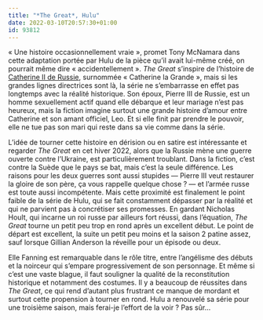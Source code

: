 ```yaml
---
title: "*The Great*, Hulu"
date: 2022-03-10T20:57:30+01:00
id: 93812 
---
```


« Une histoire occasionnellement vraie », promet Tony McNamara dans cette adaptation portée par Hulu de la pièce qu’il avait lui-même créé, on pourrait même dire « accidentellement ». *The Great* s’inspire de l’histoire de [Catherine II de Russie](https://fr.wikipedia.org/wiki/Catherine_II), surnommée « Catherine la Grande », mais si les grandes lignes directrices sont là, la série ne s’embarrasse en effet pas longtemps avec la réalité historique. Son époux, Pierre III de Russie, est un homme sexuellement actif quand elle débarque et leur mariage n’est pas heureux, mais la fiction imagine surtout une grande histoire d’amour entre Catherine et son amant officiel, Leo. Et si elle finit par prendre le pouvoir, elle ne tue pas son mari qui reste dans sa vie comme dans la série.

L’idée de tourner cette histoire en dérision ou en satire est intéressante et regarder *The Great* en cet hiver 2022, alors que la Russie mène une guerre ouverte contre l’Ukraine, est particulièrement troublant. Dans la fiction, c’est contre la Suède que le pays se bat, mais c’est la seule différence. Les raisons pour les deux guerres sont aussi stupides — Pierre III veut restaurer la gloire de son père, ça vous rappelle quelque chose ? — et l’armée russe est toute aussi incompétente. Mais cette proximité est finalement le point faible de la série de Hulu, qui se fait constamment dépasser par la réalité et qui ne parvient pas à concrétiser ses promesses. En gardant Nicholas Hoult, qui incarne un roi russe par ailleurs fort réussi, dans l’équation, *The Great* tourne un petit peu trop en rond après un excellent début. Le point de départ est excellent, la suite un petit peu moins et la saison 2 patine assez, sauf lorsque Gillian Anderson la réveille pour un épisode ou deux. 

Elle Fanning est remarquable dans le rôle titre, entre l’angélisme des débuts et la noirceur qui s’empare progressivement de son personnage. Et même si c’est une vaste blague, il faut souligner la qualité de la reconstitution historique et notamment des costumes. Il y a beaucoup de réussites dans *The Great*, ce qui rend d’autant plus frustrant ce manque de mordant et surtout cette propension à tourner en rond. Hulu a renouvelé sa série pour une troisième saison, mais ferai-je l’effort de la voir ? Pas sûr…